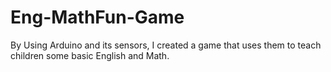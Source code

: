 # Eng-MathFun-Game
By Using Arduino and its sensors, I created a game that uses them to teach children some basic English and Math.
